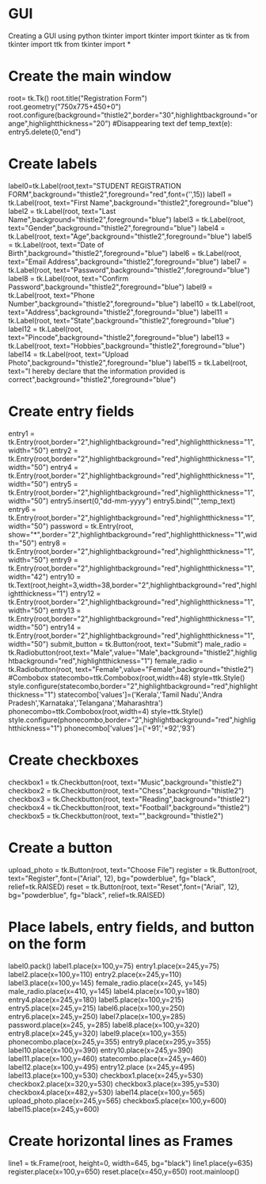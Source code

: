# GUI
Creating a GUI using python tkinter
import tkinter
import tkinter as tk
from tkinter import ttk
from tkinter import *
# Create the main window
root= tk.Tk()
root.title("Registration Form")
root.geometry("750x775+450+0")
root.configure(background="thistle2",border="30",highlightbackground="orange",highlightthickness="20")
#Disappearing text
def temp_text(e):
    entry5.delete(0,"end")
# Create labels
label0=tk.Label(root,text="STUDENT REGISTRATION FORM",background="thistle2",foreground="red",font=('',15))
label1 = tk.Label(root, text="First Name",background="thistle2",foreground="blue")
label2 = tk.Label(root, text="Last Name",background="thistle2",foreground="blue")
label3 = tk.Label(root, text="Gender",background="thistle2",foreground="blue")
label4 = tk.Label(root, text="Age",background="thistle2",foreground="blue")
label5 = tk.Label(root, text="Date of Birth",background="thistle2",foreground="blue")
label6 = tk.Label(root, text="Email Address",background="thistle2",foreground="blue")
label7 = tk.Label(root, text="Password",background="thistle2",foreground="blue")
label8 = tk.Label(root, text="Confirm Password",background="thistle2",foreground="blue")
label9 = tk.Label(root, text="Phone Number",background="thistle2",foreground="blue")
label10 = tk.Label(root, text="Address",background="thistle2",foreground="blue")
label11 = tk.Label(root, text="State",background="thistle2",foreground="blue")
label12 = tk.Label(root, text="Pincode",background="thistle2",foreground="blue")
label13 = tk.Label(root, text="Hobbies",background="thistle2",foreground="blue")
label14 = tk.Label(root, text="Upload Photo",background="thistle2",foreground="blue")
label15 = tk.Label(root, text="I hereby declare that the information provided is correct",background="thistle2",foreground="blue")
# Create entry fields
entry1 = tk.Entry(root,border="2",highlightbackground="red",highlightthickness="1",width="50")
entry2 = tk.Entry(root,border="2",highlightbackground="red",highlightthickness="1",width="50")
entry4 = tk.Entry(root,border="2",highlightbackground="red",highlightthickness="1",width="50")
entry5 = tk.Entry(root,border="2",highlightbackground="red",highlightthickness="1",width="50")
entry5.insert(0,"dd-mm-yyyy")
entry5.bind("<FocusIn>",temp_text)
entry6 = tk.Entry(root,border="2",highlightbackground="red",highlightthickness="1",width="50")
password = tk.Entry(root, show="*",border="2",highlightbackground="red",highlightthickness="1",width="50")
entry8 = tk.Entry(root,border="2",highlightbackground="red",highlightthickness="1",width="50")
entry9 = tk.Entry(root,border="2",highlightbackground="red",highlightthickness="1",width="42")
entry10 = tk.Text(root,height=3,width=38,border="2",highlightbackground="red",highlightthickness="1")
entry12 = tk.Entry(root,border="2",highlightbackground="red",highlightthickness="1",width="50")
entry13 = tk.Entry(root,border="2",highlightbackground="red",highlightthickness="1",width="50")
entry14 = tk.Entry(root,border="2",highlightbackground="red",highlightthickness="1",width="50")
submit_button = tk.Button(root, text="Submit")
male_radio = tk.Radiobutton(root,text="Male",value="Male",background="thistle2",highlightbackground="red",highlightthickness="1")
female_radio = tk.Radiobutton(root, text="Female",value="Female",background="thistle2")
#Combobox
statecombo=ttk.Combobox(root,width=48)
style=ttk.Style()
style.configure(statecombo,border="2",highlightbackground="red",highlightthickness="1")
statecombo['values']=('Kerala','Tamil Nadu','Andra Pradesh','Karnataka','Telangana','Maharashtra')
phonecombo=ttk.Combobox(root,width=4)
style=ttk.Style()
style.configure(phonecombo,border="2",highlightbackground="red",highlightthickness="1")
phonecombo['values']=('+91','+92','93')
# Create checkboxes
checkbox1 = tk.Checkbutton(root, text="Music",background="thistle2")
checkbox2 = tk.Checkbutton(root, text="Chess",background="thistle2")
checkbox3 = tk.Checkbutton(root, text="Reading",background="thistle2")
checkbox4 = tk.Checkbutton(root, text="Football",background="thistle2")
checkbox5 = tk.Checkbutton(root, text="",background="thistle2")
# Create a button
upload_photo = tk.Button(root, text="Choose File")
register = tk.Button(root, text="Register",font=("Arial", 12), bg="powderblue", fg="black", relief=tk.RAISED)
reset = tk.Button(root, text="Reset",font=("Arial", 12), bg="powderblue", fg="black", relief=tk.RAISED)
# Place labels, entry fields, and button on the form
label0.pack()
label1.place(x=100,y=75)
entry1.place(x=245,y=75)
label2.place(x=100,y=110)
entry2.place(x=245,y=110)
label3.place(x=100,y=145)
female_radio.place(x=245, y=145)
male_radio.place(x=410, y=145)
label4.place(x=100,y=180)
entry4.place(x=245,y=180)
label5.place(x=100,y=215)
entry5.place(x=245,y=215) 
label6.place(x=100,y=250)
entry6.place(x=245,y=250)
label7.place(x=100,y=285)
password.place(x=245, y=285)
label8.place(x=100,y=320)
entry8.place(x=245,y=320)
label9.place(x=100,y=355)
phonecombo.place(x=245,y=355)
entry9.place(x=295,y=355)
label10.place(x=100,y=390)
entry10.place(x=245,y=390)
label11.place(x=100,y=460)
statecombo.place(x=245,y=460)
label12.place(x=100,y=495)
entry12.place (x=245,y=495)
label13.place(x=100,y=530)
checkbox1.place(x=245,y=530)
checkbox2.place(x=320,y=530)
checkbox3.place(x=395,y=530)
checkbox4.place(x=482,y=530)
label14.place(x=100,y=565)
upload_photo.place(x=245,y=565)
checkbox5.place(x=100,y=600)
label15.place(x=245,y=600)
# Create horizontal lines as Frames
line1 = tk.Frame(root, height=0, width=645, bg="black")
line1.place(y=635)
register.place(x=100,y=650)
reset.place(x=450,y=650)
root.mainloop()
